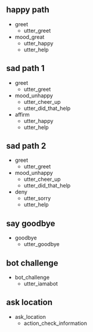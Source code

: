 ## happy path
* greet
  - utter_greet
* mood_great
  - utter_happy
  - utter_help

## sad path 1
* greet
  - utter_greet
* mood_unhappy
  - utter_cheer_up
  - utter_did_that_help
* affirm
  - utter_happy
  - utter_help

## sad path 2
* greet
  - utter_greet
* mood_unhappy
  - utter_cheer_up
  - utter_did_that_help
* deny
  - utter_sorry
  - utter_help

## say goodbye
* goodbye
  - utter_goodbye

## bot challenge
* bot_challenge
  - utter_iamabot

## ask location
* ask_location
  - action_check_information
